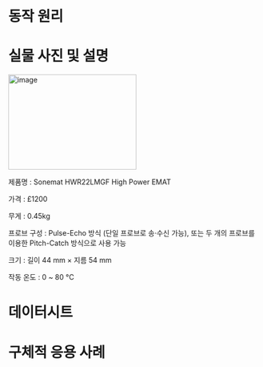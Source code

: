 # 동작 원리  

# 실물 사진 및 설명  
<img width="256" height="190" alt="image" src="https://github.com/user-attachments/assets/f3f552da-42e9-4c53-8a6d-ebe6ca6a2a46" />    


제품명 : Sonemat HWR22LMGF High Power EMAT  

가격 :  £1200  

무게  : 0.45kg  

프로브 구성 : Pulse-Echo 방식 (단일 프로브로 송·수신 가능), 또는 두 개의 프로브를 이용한 Pitch-Catch 방식으로 사용 가능  

크기 : 길이 44 mm × 지름 54 mm   

작동 온도 : 0 ~ 80 °C    






# 데이터시트  

# 구체적 응용 사례  

